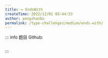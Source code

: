 ```yaml
---
title: ➖ EndsWith
createTime: 2022/12/01 03:44:33
author: pengzhanbo
permalink: /type-challenges/medium/ends-with/
---
```


::: info 题目
Github: []()

```ts

```

:::
